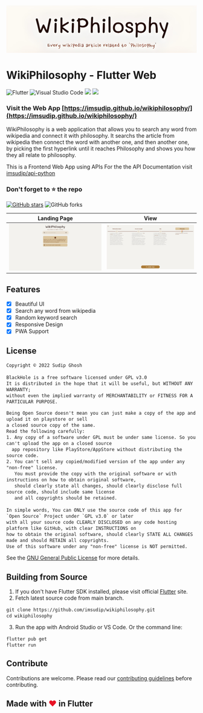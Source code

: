![wikiphilosophy](https://raw.githubusercontent.com/imsudip/wikiphilosophy/main/extra/banner.jpg)

# WikiPhilosophy - Flutter Web

![Flutter](https://img.shields.io/badge/Flutter-%2302569B.svg?style=for-the-badge&logo=Flutter&logoColor=white)
![Visual Studio Code](https://img.shields.io/badge/Visual%20Studio%20Code-0078d7.svg?style=for-the-badge&logo=visual-studio-code&logoColor=white)
![](https://img.shields.io/badge/Flutter_Version-3.3.6-9558B2.svg?style=for-the-badge&logo=Flutter)
![](https://img.shields.io/badge/Dart_Version-2.18.2-Blue.svg?style=for-the-badge&logo=Dart)

### Visit the Web App [https://imsudip.github.io/wikiphilosophy/](https://imsudip.github.io/wikiphilosophy/)

WikiPhilosophy is a web application that allows you to search any word from wikipedia and connect it with philosophy. It searchs the article from wikipedia then connect the word with another one, and then another one, by picking the first hyperlink until it reaches Philosophy and shows you how they all relate to philosophy.

This is a Frontend Web App using APIs
For the the API Documentation visit [imsudip/api-python](https://github.com/imsudip/api-python)

### Don't forget to :star: the repo

[![GitHub stars](https://img.shields.io/github/stars/imsudip/wikiphilosophy.svg?style=for-the-badge&label=Star)](https://github.com//imsudip/wikiphilosophy) ![GitHub forks](https://img.shields.io/github/forks/imsudip/wikiphilosophy.svg?style=for-the-badge&label=Forks)

| Landing Page                                                                                     | View                                                                                             |
| ------------------------------------------------------------------------------------------------ | ------------------------------------------------------------------------------------------------ |
| <img width =700 src="https://raw.githubusercontent.com/imsudip/wikiphilosophy/main/test/w1.png"> | <img width =700 src="https://raw.githubusercontent.com/imsudip/wikiphilosophy/main/test/w2.png"> |

## Features

- [x] Beautiful UI
- [x] Search any word from wikipedia
- [x] Random keyword search
- [x] Responsive Design
- [x] PWA Support

## License

```
Copyright © 2022 Sudip Ghosh

BlackHole is a free software licensed under GPL v3.0
It is distributed in the hope that it will be useful, but WITHOUT ANY WARRANTY;
without even the implied warranty of MERCHANTABILITY or FITNESS FOR A PARTICULAR PURPOSE.
```

```
Being Open Source doesn't mean you can just make a copy of the app and upload it on playstore or sell
a closed source copy of the same.
Read the following carefully:
1. Any copy of a software under GPL must be under same license. So you can't upload the app on a closed source
  app repository like PlayStore/AppStore without distributing the source code.
2. You can't sell any copied/modified version of the app under any "non-free" license.
   You must provide the copy with the original software or with instructions on how to obtain original software,
   should clearly state all changes, should clearly disclose full source code, should include same license
   and all copyrights should be retained.

In simple words, You can ONLY use the source code of this app for `Open Source` Project under `GPL v3.0` or later
with all your source code CLEARLY DISCLOSED on any code hosting platform like GitHub, with clear INSTRUCTIONS on
how to obtain the original software, should clearly STATE ALL CHANGES made and should RETAIN all copyrights.
Use of this software under any "non-free" license is NOT permitted.
```

See the [GNU General Public License](https://github.com/imsudip/wikiphilosophy/blob/main/LICENSE) for more details.

## Building from Source

1. If you don't have Flutter SDK installed, please visit official [Flutter](https://flutter.dev/) site.
2. Fetch latest source code from main branch.

```
git clone https://github.com/imsudip/wikiphilosophy.git
cd wikiphilosophy
```

3. Run the app with Android Studio or VS Code. Or the command line:

```
flutter pub get
flutter run
```

## Contribute

Contributions are welcome. Please read our [contributing guidelines](https://github.com/imsudip/sunday_suspense/blob/master/CONTRIBUTING.md) before contributing.

## Made with <span style="color: #E81224;">&hearts;</span> in Flutter
